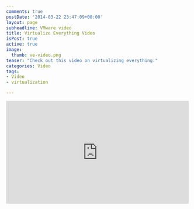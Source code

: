 ```yaml
---
comments: true
postDate: '2014-03-22 23:47:09+00:00'
layout: page
subheadline: VMware video
title: Virtualize Everything Video
isPost: true
active: true
image:
  thumb: ve-video.png
teaser: "Check out this video on virtualizing everything:"
categories: Video
tags:
- Video
- virtualization

---
```

<div class="flex-video">
<iframe src="https://player.vimeo.com/video/67457046" width="500" height="281" frameborder="0" webkitallowfullscreen mozallowfullscreen allowfullscreen></iframe>
</div>
